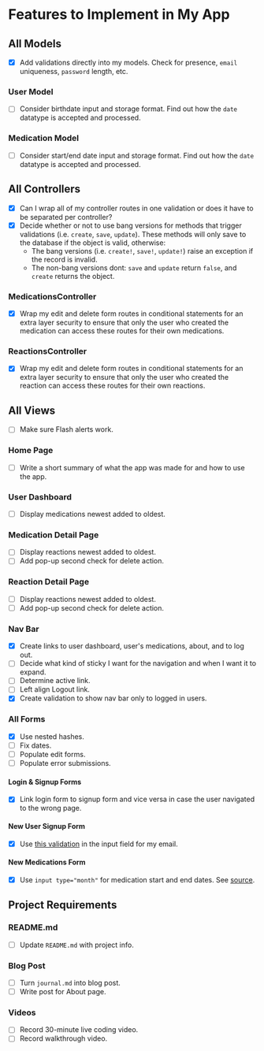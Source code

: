 # Features to Implement in My App

## All Models

- [x] Add validations directly into my models. Check for presence, `email` uniqueness, `password` length, etc.

### User Model

- [ ] Consider birthdate input and storage format. Find out how the `date` datatype is accepted and processed.

### Medication Model

- [ ] Consider start/end date input and storage format. Find out how the `date` datatype is accepted and processed.

## All Controllers

- [x] Can I wrap all of my controller routes in one validation or does it have to be separated per controller?
- [x] Decide whether or not to use bang versions for methods that trigger validations (i.e. `create`, `save`, `update`). These methods will only save to the database if the object is valid, otherwise:
  - The bang versions (i.e. `create!`, `save!`, `update!`) raise an exception if the record is invalid.
  - The non-bang versions dont: `save` and `update` return `false`, and `create` returns the object.

### MedicationsController

- [x] Wrap my edit and delete form routes in conditional statements for an extra layer security to ensure that only the user who created the medication can access these routes for their own medications.

### ReactionsController

- [x] Wrap my edit and delete form routes in conditional statements for an extra layer security to ensure that only the user who created the reaction can access these routes for their own reactions.

## All Views

- [ ] Make sure Flash alerts work.

### Home Page

- [ ] Write a short summary of what the app was made for and how to use the app.

### User Dashboard

- [ ] Display medications newest added to oldest.

### Medication Detail Page

- [ ] Display reactions newest added to oldest.
- [ ] Add pop-up second check for delete action.

### Reaction Detail Page

- [ ] Display reactions newest added to oldest.
- [ ] Add pop-up second check for delete action.

### Nav Bar

- [x] Create links to user dashboard, user's medications, about, and to log out.
- [ ] Decide what kind of sticky I want for the navigation and when I want it to expand.
- [ ] Determine active link.
- [ ] Left align Logout link.
- [x] Create validation to show nav bar only to logged in users.

### All Forms

- [x] Use nested hashes.
- [ ] Fix dates.
- [ ] Populate edit forms.
- [ ] Populate error submissions.

#### Login & Signup Forms

- [x] Link login form to signup form and vice versa in case the user navigated to the wrong page.

#### New User Signup Form

- [x] Use [this validation](http://html5pattern.com/Emails) in the input field for my email.

#### New Medications Form

- [x] Use `input type="month"` for medication start and end dates. See [source](https://www.w3schools.com/html/tryit.asp?filename=tryhtml_input_month).

## Project Requirements

### README.md

- [ ] Update `README.md` with project info.

### Blog Post

- [ ] Turn `journal.md` into blog post.
- [ ] Write post for About page.

### Videos

- [ ] Record 30-minute live coding video.
- [ ] Record walkthrough video.